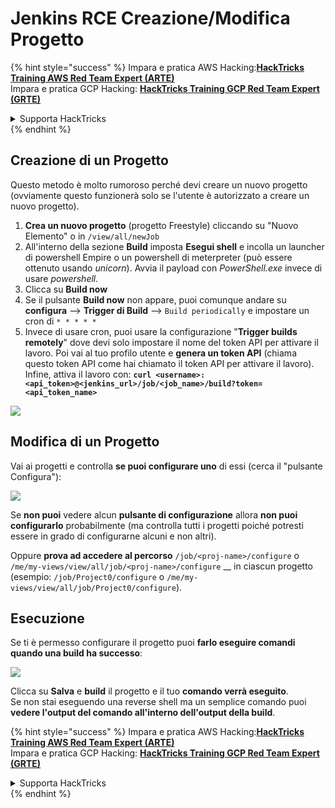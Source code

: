 # Jenkins RCE Creazione/Modifica Progetto

{% hint style="success" %}
Impara e pratica AWS Hacking:<img src="../../.gitbook/assets/image (1) (1) (1) (1).png" alt="" data-size="line">[**HackTricks Training AWS Red Team Expert (ARTE)**](https://training.hacktricks.xyz/courses/arte)<img src="../../.gitbook/assets/image (1) (1) (1) (1).png" alt="" data-size="line">\
Impara e pratica GCP Hacking: <img src="../../.gitbook/assets/image (2) (1).png" alt="" data-size="line">[**HackTricks Training GCP Red Team Expert (GRTE)**<img src="../../.gitbook/assets/image (2) (1).png" alt="" data-size="line">](https://training.hacktricks.xyz/courses/grte)

<details>

<summary>Supporta HackTricks</summary>

* Controlla i [**piani di abbonamento**](https://github.com/sponsors/carlospolop)!
* **Unisciti al** 💬 [**gruppo Discord**](https://discord.gg/hRep4RUj7f) o al [**gruppo telegram**](https://t.me/peass) o **seguici** su **Twitter** 🐦 [**@hacktricks\_live**](https://twitter.com/hacktricks_live)**.**
* **Condividi trucchi di hacking inviando PR ai** [**HackTricks**](https://github.com/carlospolop/hacktricks) e [**HackTricks Cloud**](https://github.com/carlospolop/hacktricks-cloud) repos su github.

</details>
{% endhint %}

## Creazione di un Progetto

Questo metodo è molto rumoroso perché devi creare un nuovo progetto (ovviamente questo funzionerà solo se l'utente è autorizzato a creare un nuovo progetto).

1. **Crea un nuovo progetto** (progetto Freestyle) cliccando su "Nuovo Elemento" o in `/view/all/newJob`
2. All'interno della sezione **Build** imposta **Esegui shell** e incolla un launcher di powershell Empire o un powershell di meterpreter (può essere ottenuto usando _unicorn_). Avvia il payload con _PowerShell.exe_ invece di usare _powershell._
3. Clicca su **Build now**
1. Se il pulsante **Build now** non appare, puoi comunque andare su **configura** --> **Trigger di Build** --> `Build periodically` e impostare un cron di `* * * * *`
2. Invece di usare cron, puoi usare la configurazione "**Trigger builds remotely**" dove devi solo impostare il nome del token API per attivare il lavoro. Poi vai al tuo profilo utente e **genera un token API** (chiama questo token API come hai chiamato il token API per attivare il lavoro). Infine, attiva il lavoro con: **`curl <username>:<api_token>@<jenkins_url>/job/<job_name>/build?token=<api_token_name>`**

![](<../../.gitbook/assets/image (165).png>)

## Modifica di un Progetto

Vai ai progetti e controlla **se puoi configurare uno** di essi (cerca il "pulsante Configura"):

![](<../../.gitbook/assets/image (265).png>)

Se **non puoi** vedere alcun **pulsante di configurazione** allora **non puoi** **configurarlo** probabilmente (ma controlla tutti i progetti poiché potresti essere in grado di configurarne alcuni e non altri).

Oppure **prova ad accedere al percorso** `/job/<proj-name>/configure` o `/me/my-views/view/all/job/<proj-name>/configure` \_\_ in ciascun progetto (esempio: `/job/Project0/configure` o `/me/my-views/view/all/job/Project0/configure`).

## Esecuzione

Se ti è permesso configurare il progetto puoi **farlo eseguire comandi quando una build ha successo**:

![](<../../.gitbook/assets/image (98).png>)

Clicca su **Salva** e **build** il progetto e il tuo **comando verrà eseguito**.\
Se non stai eseguendo una reverse shell ma un semplice comando puoi **vedere l'output del comando all'interno dell'output della build**.

{% hint style="success" %}
Impara e pratica AWS Hacking:<img src="../../.gitbook/assets/image (1) (1) (1) (1).png" alt="" data-size="line">[**HackTricks Training AWS Red Team Expert (ARTE)**](https://training.hacktricks.xyz/courses/arte)<img src="../../.gitbook/assets/image (1) (1) (1) (1).png" alt="" data-size="line">\
Impara e pratica GCP Hacking: <img src="../../.gitbook/assets/image (2) (1).png" alt="" data-size="line">[**HackTricks Training GCP Red Team Expert (GRTE)**<img src="../../.gitbook/assets/image (2) (1).png" alt="" data-size="line">](https://training.hacktricks.xyz/courses/grte)

<details>

<summary>Supporta HackTricks</summary>

* Controlla i [**piani di abbonamento**](https://github.com/sponsors/carlospolop)!
* **Unisciti al** 💬 [**gruppo Discord**](https://discord.gg/hRep4RUj7f) o al [**gruppo telegram**](https://t.me/peass) o **seguici** su **Twitter** 🐦 [**@hacktricks\_live**](https://twitter.com/hacktricks_live)**.**
* **Condividi trucchi di hacking inviando PR ai** [**HackTricks**](https://github.com/carlospolop/hacktricks) e [**HackTricks Cloud**](https://github.com/carlospolop/hacktricks-cloud) repos su github.

</details>
{% endhint %}
